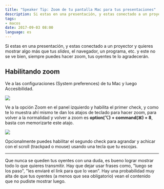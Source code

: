 ```yaml
---
title: "Speaker Tip: Zoom de tu pantalla Mac para tus presentaciones"
description: Si estas en una presentación, y estas conectado a un proyector y quieres mostrar algo más que tus slides, el navegador, un programa, etc. y este no se ve bien, siempre puedes hacer zoom, tus oyentes te lo agradecerán.
tags:
- macos
date: 2017-09-03 08:00
language: es
---
```


Si estas en una presentación, y estas conectado a un proyector y quieres mostrar algo más que tus _slides_, el navegador, un programa, etc. y este no se ve bien, siempre puedes hacer zoom, tus oyentes te lo agradecerán.

## Habilitando zoom

Ve a las configuraciones (System preferences) de tu Mac y luego Accesibilidad.

![](https://miro.medium.com/max/3120/1*C0tEFsiwcYT07HJfk9ELrA.jpeg)

Ve a la opción Zoom en el panel izquierdo y habilita el primer check, y como te lo muestra ahí mismo te dan los atajos de teclado para hacer zoom, para volver a la normalidad y volver a zoom es __option(⌥) + command(⌘) + 8__, basta con memorizarte este atajo.

![](https://miro.medium.com/max/3120/1*rQ7iSu6yscagePTqaUh5dw.jpeg)

Opcionalmente puedes habilitar el segundo check para agrandar y achicar con el scroll (trackpad o mouse) usando una tecla que tu escojas.

---

Que nunca se queden tus oyentes con una duda, es bueno lograr mostrar todo lo que quieres transmitir. Hay que dejar usar frases como, "luego se los paso", "les enviaré el link para que lo vean". Hay una probabilidad muy alta de que tus oyentes (a menos que sea obligatorio) vean el contenido que no pudiste mostrar luego.
